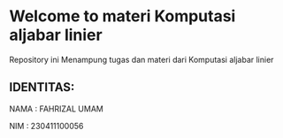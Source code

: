 # Welcome to materi Komputasi aljabar linier

Repository ini Menampung tugas dan materi dari Komputasi aljabar linier 

## IDENTITAS:
NAMA : FAHRIZAL UMAM

NIM : 230411100056

```{tableofcontents}
```
